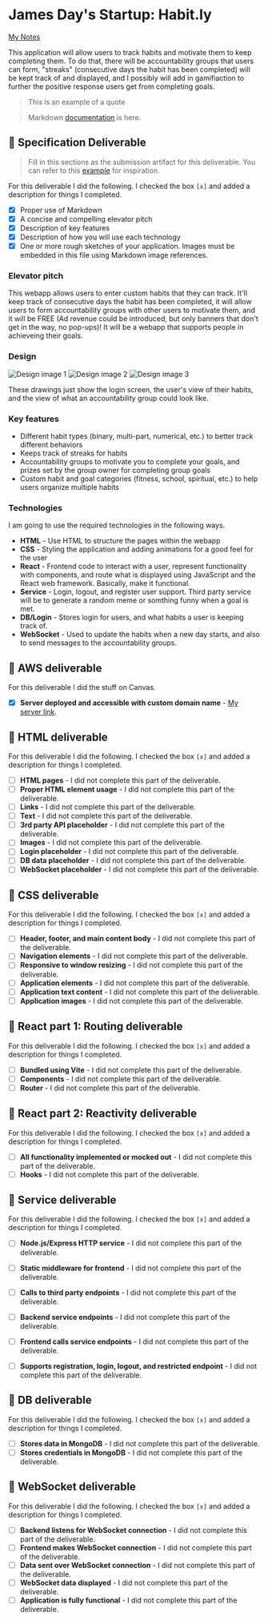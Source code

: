 # James Day's Startup: Habit.ly

[My Notes](notes.md)

This application will allow users to track habits and motivate them to keep completing them. To do that, there will be accountability groups that users can form, "streaks" (consecutive days the habit has been completed) will be kept track of and displayed, and I possibly will add in gamifiaction to further the positive response users get from completing goals.

>  This is an example of a quote

>  Markdown [documentation](https://docs.github.com/en/get-started/writing-on-github/getting-started-with-writing-and-formatting-on-github/basic-writing-and-formatting-syntax) is here.

## 🚀 Specification Deliverable

> Fill in this sections as the submission artifact for this deliverable. You can refer to this [example](https://github.com/webprogramming260/startup-example/blob/main/README.md) for inspiration.

For this deliverable I did the following. I checked the box `[x]` and added a description for things I completed.

- [x] Proper use of Markdown
- [x] A concise and compelling elevator pitch
- [x] Description of key features
- [x] Description of how you will use each technology
- [x] One or more rough sketches of your application. Images must be embedded in this file using Markdown image references.

### Elevator pitch

This webapp allows users to enter custom habits that they can track. It'll keep track of consecutive days the habit has been completed, it will allow users to form accountability groups with other users to motivate them, and it will be FREE (Ad revenue could be introduced, but only banners that don't get in the way, no pop-ups)! It will be a webapp that supports people in achieveing their goals.

### Design

![Design image 1](James_Day_spec_pic1.jpg) ![Design image 2](James_Day_spec_pic2.jpg) ![Design image 3](James_Day_spec_pic3.jpg)

These drawings just show the login screen, the user's view of their habits, and the view of what an accountability group could look like.

### Key features

- Different habit types (binary, multi-part, numerical, etc.) to better track different behaviors
- Keeps track of streaks for habits
- Accountability groups to motivate you to complete your goals, and prizes set by the group owner for completing group goals
- Custom habit and goal categories (fitness, school, spiritual, etc.) to help users organize multiple habits

### Technologies

I am going to use the required technologies in the following ways.

- **HTML** - Use HTML to structure the pages within the webapp
- **CSS** - Styling the application and adding animations for a good feel for the user
- **React** - Frontend code to interact with a user, represent functionality with components, and route what is displayed using JavaScript and the React web framework. Basically, make it functional.
- **Service** - Login, logout, and register user support. Third party service will be to generate a random meme or somthing funny when a goal is met.
- **DB/Login** - Stores login for users, and what habits a user is keeping track of.
- **WebSocket** - Used to update the habits when a new day starts, and also to send messages to the accountability groups.

## 🚀 AWS deliverable

For this deliverable I did the stuff on Canvas.

- [x] **Server deployed and accessible with custom domain name** - [My server link](https://habitly.click).

## 🚀 HTML deliverable

For this deliverable I did the following. I checked the box `[x]` and added a description for things I completed.

- [ ] **HTML pages** - I did not complete this part of the deliverable.
- [ ] **Proper HTML element usage** - I did not complete this part of the deliverable.
- [ ] **Links** - I did not complete this part of the deliverable.
- [ ] **Text** - I did not complete this part of the deliverable.
- [ ] **3rd party API placeholder** - I did not complete this part of the deliverable.
- [ ] **Images** - I did not complete this part of the deliverable.
- [ ] **Login placeholder** - I did not complete this part of the deliverable.
- [ ] **DB data placeholder** - I did not complete this part of the deliverable.
- [ ] **WebSocket placeholder** - I did not complete this part of the deliverable.

## 🚀 CSS deliverable

For this deliverable I did the following. I checked the box `[x]` and added a description for things I completed.

- [ ] **Header, footer, and main content body** - I did not complete this part of the deliverable.
- [ ] **Navigation elements** - I did not complete this part of the deliverable.
- [ ] **Responsive to window resizing** - I did not complete this part of the deliverable.
- [ ] **Application elements** - I did not complete this part of the deliverable.
- [ ] **Application text content** - I did not complete this part of the deliverable.
- [ ] **Application images** - I did not complete this part of the deliverable.

## 🚀 React part 1: Routing deliverable

For this deliverable I did the following. I checked the box `[x]` and added a description for things I completed.

- [ ] **Bundled using Vite** - I did not complete this part of the deliverable.
- [ ] **Components** - I did not complete this part of the deliverable.
- [ ] **Router** - I did not complete this part of the deliverable.

## 🚀 React part 2: Reactivity deliverable

For this deliverable I did the following. I checked the box `[x]` and added a description for things I completed.

- [ ] **All functionality implemented or mocked out** - I did not complete this part of the deliverable.
- [ ] **Hooks** - I did not complete this part of the deliverable.

## 🚀 Service deliverable

For this deliverable I did the following. I checked the box `[x]` and added a description for things I completed.

- [ ] **Node.js/Express HTTP service** - I did not complete this part of the deliverable.
- [ ] **Static middleware for frontend** - I did not complete this part of the deliverable.
- [ ] **Calls to third party endpoints** - I did not complete this part of the deliverable.
- [ ] **Backend service endpoints** - I did not complete this part of the deliverable.
- [ ] **Frontend calls service endpoints** - I did not complete this part of the deliverable.
- [ ] **Supports registration, login, logout, and restricted endpoint** - I did not complete this part of the deliverable.


## 🚀 DB deliverable

For this deliverable I did the following. I checked the box `[x]` and added a description for things I completed.

- [ ] **Stores data in MongoDB** - I did not complete this part of the deliverable.
- [ ] **Stores credentials in MongoDB** - I did not complete this part of the deliverable.

## 🚀 WebSocket deliverable

For this deliverable I did the following. I checked the box `[x]` and added a description for things I completed.

- [ ] **Backend listens for WebSocket connection** - I did not complete this part of the deliverable.
- [ ] **Frontend makes WebSocket connection** - I did not complete this part of the deliverable.
- [ ] **Data sent over WebSocket connection** - I did not complete this part of the deliverable.
- [ ] **WebSocket data displayed** - I did not complete this part of the deliverable.
- [ ] **Application is fully functional** - I did not complete this part of the deliverable.

